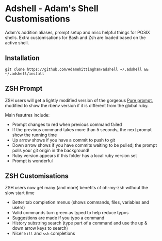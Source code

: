 Adshell - Adam's Shell Customisations
=====================================

Adam's addition aliases, prompt setup and misc helpful things for POSIX shells.
Extra customisations for Bash and Zsh are loaded based on the active shell.

Installation
------------
```
git clone https://github.com/AdamWhittingham/adshell ~/.adshell && ~/.adshell/install
```

ZSH Prompt
----------

ZSH users will get a lightly modified version of the gorgeous [Pure prompt](https://github.com/sindresorhus/pure), modified to show the rbenv version if it is different from the global ruby.

Main feautres include:
- Prompt changes to red when previous command failed
- If the previous command takes more than 5 seconds, the next prompt show the running time
- Up arrow shows if you have a commit to push to git
- Down arrow shows if you have commits waiting to be pulled; the prompt polls your git origin in the background!
- Ruby version appears if this folder has a local ruby version set
- Prompt is wonderful

ZSH Customisations
------------------

ZSH users now get many (and more) benefits of oh-my-zsh without the slow start time
- Better tab completion menus (shows commands, files, variables and users)
- Valid commands turn green as typed to help reduce typos
- Suggestions are made if you typo a command
- History substring search (type part of a command and use the up & down arrow keys to search)
- Nicer `kill` and `ssh` completions
